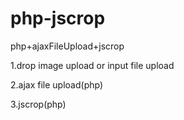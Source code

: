 # php-jscrop
php+ajaxFileUpload+jscrop

1.drop image upload or input file upload

2.ajax file upload(php)

3.jscrop(php)
